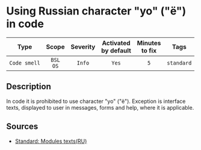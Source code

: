 # Using Russian character "yo" ("ё") in code

| Type | Scope | Severity | Activated<br/>by default | Minutes<br/>to fix | Tags |
| :-: | :-: | :-: | :-: | :-: | :-: |
| `Code smell` | `BSL`<br/>`OS` | `Info` | `Yes` | `5` | `standard` |

<!-- Блоки выше заполняются автоматически, не трогать -->
## Description

In code it is prohibited to use character "yo" ("ё").
Exception is interface texts, displayed to user in messages, forms and help, where it is applicable.

## Sources

* [Standard: Modules texts(RU)](https://its.1c.ru/db/v8std#content:456:hdoc)
